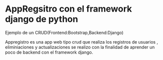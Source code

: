 # AppRegsitro  con el framework django de python
Ejemplo de un CRUD(Frontend:Bootstrap,Backend:Django)

Appregistro es una app web tipo crud que realiza los registros de usuarios , eliminiaciones y actualizaciones
se realizo con la finalidad de aprender un poco de backend con el framework django.


